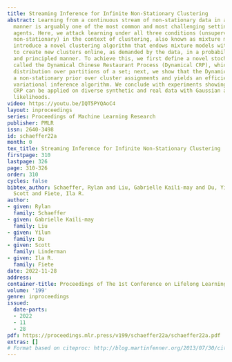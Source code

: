 ```yaml
---
title: Streaming Inference for Infinite Non-Stationary Clustering
abstract: Learning from a continuous stream of non-stationary data in an unsupervised
  manner is arguably one of the most common and most challenging settings facing intelligent
  agents. Here, we attack learning under all three conditions (unsupervised, streaming,
  non-stationary) in the context of clustering, also known as mixture modeling. We
  introduce a novel clustering algorithm that endows mixture models with the ability
  to create new clusters online, as demanded by the data, in a probabilistic, time-varying,
  and principled manner. To achieve this, we first define a novel stochastic process
  called the Dynamical Chinese Restaurant Process (Dynamical CRP), which is a non-exchangeable
  distribution over partitions of a set; next, we show that the Dynamical CRP provides
  a non-stationary prior over cluster assignments and yields an efficient streaming
  variational inference algorithm. We conclude with experiments showing that the Dynamical
  CRP can be applied on diverse synthetic and real data with Gaussian and non-Gaussian
  likelihoods.
video: https://youtu.be/IQT5PYQAoC4
layout: inproceedings
series: Proceedings of Machine Learning Research
publisher: PMLR
issn: 2640-3498
id: schaeffer22a
month: 0
tex_title: Streaming Inference for Infinite Non-Stationary Clustering
firstpage: 310
lastpage: 326
page: 310-326
order: 310
cycles: false
bibtex_author: Schaeffer, Rylan and Liu, Gabrielle Kaili-may and Du, Yilun and Linderman,
  Scott and Fiete, Ila R.
author:
- given: Rylan
  family: Schaeffer
- given: Gabrielle Kaili-may
  family: Liu
- given: Yilun
  family: Du
- given: Scott
  family: Linderman
- given: Ila R.
  family: Fiete
date: 2022-11-28
address:
container-title: Proceedings of The 1st Conference on Lifelong Learning Agents
volume: '199'
genre: inproceedings
issued:
  date-parts:
  - 2022
  - 11
  - 28
pdf: https://proceedings.mlr.press/v199/schaeffer22a/schaeffer22a.pdf
extras: []
# Format based on citeproc: http://blog.martinfenner.org/2013/07/30/citeproc-yaml-for-bibliographies/
---
```

